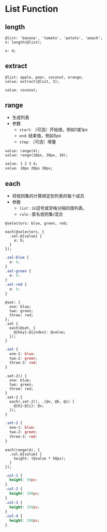 # List Function

## length

```less
@list: 'banana', 'tomato', 'potato', 'peach';
n: length(@list);
```

```css
n: 4;
```

## extract

```less
@list: apple, pear, coconut, orange;
value: extract(@list, 3);
```

```css
value: coconut;
```

## range

- 生成列表
- 参数
  - `start`: （可选）开始值，例如1或1px
  - `end`: 结束值，例如5px
  - `step`: （可选）增量

```less
value: range(4);
value: range(10px, 30px, 10);
```

```css
value: 1 2 3 4;
value: 10px 20px 30px;
```

## each

- 将规则集的计算绑定到列表的每个成员
- 参数
  - `list` : 以逗号或空格分隔的值列表。
  - `rule` : 匿名规则集/混合

```less
@selectors: blue, green, red;

each(@selectors, {
  .sel-@{value} {
    a: b;
  }
});
```

```css
.sel-blue {
  a: b;
}
.sel-green {
  a: b;
}
.sel-red {
  a: b;
}
```

```less
@set: {
  one: blue;
  two: green;
  three: red;
};
.set {
  each(@set, {
    @{key}-@{index}: @value;
  });
}
```

```css
.set {
  one-1: blue;
  two-2: green;
  three-3: red;
}
```

```less
.set-2() {
  one: blue;
  two: green;
  three: red;
}
.set-2 {
  each(.set-2(), .(@v, @k, @i) {
    @{k}-@{i}: @v;
  });
}
```

```css
.set-2 {
  one-1: blue;
  two-2: green;
  three-3: red;
}
```

```less
each(range(4), {
  .col-@{value} {
    height: (@value * 50px);
  }
});
```

```css
.col-1 {
  height: 50px;
}
.col-2 {
  height: 100px;
}
.col-3 {
  height: 150px;
}
.col-4 {
  height: 200px;
}
```
